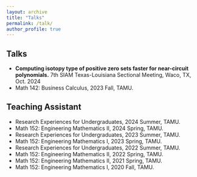 ```yaml
---
layout: archive
title: "Talks"
permalink: /talk/
author_profile: true
---
```


## Talks ##
* **Computing isotopy type of positive zero sets faster for near-circuit polynomials.**
  7th SIAM Texas-Louisiana Sectional Meeting, Waco, TX, Oct. 2024 
* Math 142: Business Calculus, 2023 Fall, TAMU.

## Teaching Assistant ##
* Research Experiences for Undergraduates, 2024 Summer, TAMU.
* Math 152: Engineering Mathematics II, 2024 Spring, TAMU.
* Research Experiences for Undergraduates, 2023 Summer, TAMU.
* Math 152: Engineering Mathematics I, 2023 Spring, TAMU.
* Research Experiences for Undergraduates, 2022 Summer, TAMU.
* Math 152: Engineering Mathematics II, 2022 Spring, TAMU.
* Math 152: Engineering Mathematics II, 2021 Spring, TAMU.
* Math 152: Engineering Mathematics I, 2020 Fall, TAMU.
